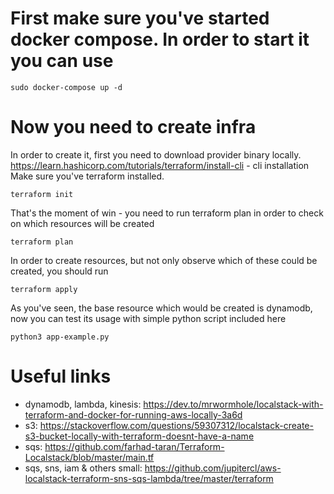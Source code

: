 # First make sure you've started docker compose. In order to start it you can use 
```shell
sudo docker-compose up -d 
```
# Now you need to create infra 
In order to create it, first you need to download provider binary locally.
https://learn.hashicorp.com/tutorials/terraform/install-cli - cli installation   
Make sure you've terraform installed. 
```shell
terraform init
```
That's the moment of win - you need to run terraform plan in order to check on which resources will be created 
```shell
terraform plan
```
In order to create resources, but not only observe which of these could be created, you should run
```shell
terraform apply
```
As you've seen, the base resource which would be created is dynamodb, now you can test its usage with simple python script included here
```shell
python3 app-example.py
```


# Useful links
- dynamodb, lambda, kinesis: https://dev.to/mrwormhole/localstack-with-terraform-and-docker-for-running-aws-locally-3a6d   
- s3: https://stackoverflow.com/questions/59307312/localstack-create-s3-bucket-locally-with-terraform-doesnt-have-a-name
- sqs: https://github.com/farhad-taran/Terraform-Localstack/blob/master/main.tf
- sqs, sns, iam & others small: https://github.com/jupitercl/aws-localstack-terraform-sns-sqs-lambda/tree/master/terraform